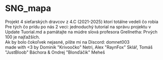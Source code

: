 # SNG_mapa
Projekt 4 sieťarských dravcov z 4.C (2021-2025) ktorí totálne vedeli čo robia<br>
Pre tých čo prídu po nás 2 veci: jednoduchý tutorial na správu projektu v Update Tuorial.md a pamätajte na múdre slová profesora Grellnetha: Prvých 100 je najťažších.<br>
Ak by bolo čokoľvek nejasné, píšte mi na Discord: domnet003<br>
made with <3 by Dominik "Krivoočko" Netri, Alex "RaynFox" Sklář, Tomáš "JustBloob" Báchora & Ondrej "Blonďáčik" Meheš
